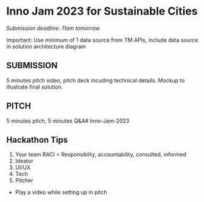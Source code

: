 # Inno Jam 2023 for Sustainable Cities
*Submission deadline: 11am tomorrow*

Important: Use minimum of 1 data source from TM APIs, include data source in solution architecture diagram

## SUBMISSION
5 minutes pitch video, pitch deck incuding technical details. Mockup to illustrate final solution.

## PITCH
5 minutes pitch, 5 minutes Q&A# Inno-Jam-2023


## Hackathon Tips
1. Your team RACI = Responsiblity, accountability, consulted, informed
2. Ideator
3. UI/UX
4. Tech
5. Pitcher

- Play a video while setting up in pitch